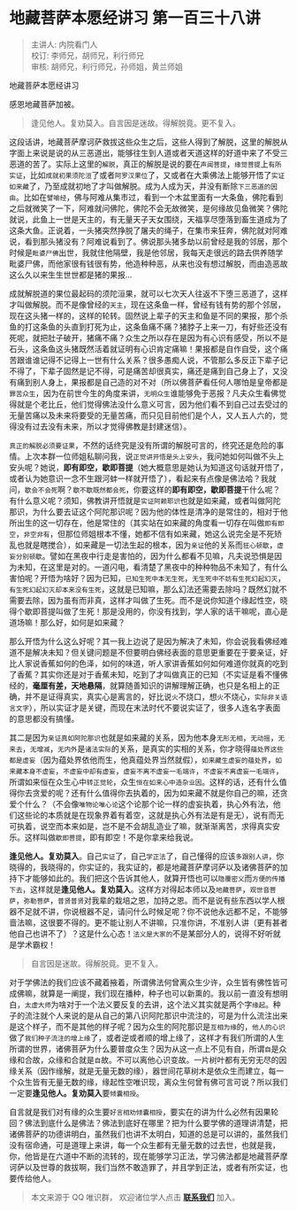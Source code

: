 # 地藏菩萨本愿经讲习 第一百三十八讲

> 主讲人: 内院看门人 <br />
> 校订: 李师兄，胡师兄，利行师兄 <br />
> 审核: 胡师兄，利行师兄，孙师姐，黄兰师姐 <br />

地藏菩萨本愿经讲习

感恩地藏菩萨加被。

> 逢见他人。复劝莫入。自言因是迷故。得解脱竟。更不复入。

这段话讲，地藏菩萨摩诃萨救拔这些众生之后，这些人得到了解脱，这里的解脱从字面上来说是说的从三恶道出，能够往生到人道或者天道这样的好道中来了不受三恶道的苦了。实际上这里的`解脱`，真正的解脱是说的要在`声闻菩提`，`缘觉菩提`上`有所实证`，比如`成就初果须陀洹`了或者`阿罗汉果位`了，又或者在大乘佛法上能够开悟了`实证如来藏`了，乃至成就初地了才叫做解脱。成为人成为天，并没有断除`下三恶道的因由`。比如在`譬喻经`，佛与阿难从集市过，看到一个木盆里面有一大条鱼，佛陀看到之后就微笑了一下，阿难就问佛陀，佛陀不会无故微笑，是何缘故见鱼微笑？佛陀就说，此鱼上一世是天主的，有无量天子天女围绕，天福享尽堕落到畜生道成为了这条大鱼。正说着，一头猪突然挣脱了屠夫的绳子，在集市来狂奔，佛陀就对阿难说，看到那头猪没有？阿难说看到了。佛说那头猪多劫以前曾经是我的邻居，那个时候是`毗婆尸佛`出世，我就住他隔壁，我是他邻居，我每天走很远的路去供养随学毗婆尸佛，而他家很有钱很有势，他造种种恶，从来也没有想过解脱，而由造恶故这么久以来生生世世都是猪的果报...

成就解脱道的果位最起码的须陀洹果，就可以七次天人往返不下堕三恶道了，这样才叫做解脱。而不是像曾经的`天主`，现在这条鱼一样，曾经有钱有势的那个邻居，现在这头猪一样的，这样的轮转。固然说上辈子的天主和鱼是不同的果报，那个杀鱼的打这条鱼的头直到打死为止，这条鱼痛不痛？猪脖子上来一刀，有好些还没有死呢，就把肚子破开，猪痛不痛？众生之所以存在是因为有心识有感受，所以不是石头，这条鱼这头猪既然活着就证明有心识肯定痛嘛！果报都是自作自受，这个痛苦跟谁谁记得不记得上一世有什么关系？很多愚痴人说，不管那么多反正下辈子记不得了，下辈子固然是记不得，可是痛苦却很真实，痛还是痛到自己身上了，又没有痛到别人身上，果报都是自己造的对不对（所以佛菩萨看任何人哪怕是皇帝都是`罪苦众生`，因为在前世今生的角度来讲，`无明众生`谁能够免于恶报？凡夫众生看佛觉得就是个老比丘，他们觉得佛法没什么意义可言，因为他们看不到自己过去受过的无量苦痛以及未来将要受的无量苦痛，而只见目前他们是个人，又人五人六的，觉得没有过去没有未来，所以才觉得佛教是封建迷信）。

`真正的解脱必须要证果`，不然的话终究是没有所谓的解脱可言的，终究还是危险的事情。上次本群一位师姐私聊问我，说`正觉讲开悟是头上安头`，我问她如何叫做不头上安头呢？她说，**即有即空，歇即菩提**（她大概意思是她认为知道这句话就开悟了，或者认为她意识一念不生跟河蚌一样就开悟了），看起来有点像是佛法哈？我就问，`歇会不会死`啊？`歇不歇既然都会死`，你要这样的**即有即空，歇即菩提**干什么呢？有什么意义呢？须知，佛教讲开悟就是`实证阿赖耶识`也就是如来藏，或者叫做阿陀那识，为什么要去证这个阿陀那识呢？因为他的体性是清净的是常住的，相对于他所出生的这一切存在，他是常住的（其实站在如来藏的角度看一切存在叫做`即有即空`，`非空非有`，但那位师姐根本不懂，她都不信有如来藏，她这么说完全是不死矫乱也就是瞎搅合），如来藏是一切法生起的根本，因为`亲证`他的关系而`狂心顿歇`，`虚妄分别顿歇`。譬如在黑夜中行走是害怕的，因为什么都看不见嘛，凡夫说恐惧是因为未知，在这里是对的。一道闪电，看清楚了黑夜中的种种物品不未知了，有什么害怕呢？开悟为啥好？因为已知，`已知生死中本无生死`，`无生死中不妨有生死幻起幻灭`，`有生死幻起幻灭却本来没有生死`，这就是已知嘛，那么幻法还需要去除吗？既然幻就不需要去除，因为虽有而非真，这样才叫做了生死。而不是说你知道个缘起性空，晓得个歇即菩提叫做了生死！那是没用的，你没有找到，学人家的话干嘛呢，直心是道场嘛！那么好，如何是如来藏？

那么开悟为什么这么好呢？其一我上边说了是因为解决了未知，你会说我看佛经难道不是解决未知？但关键问题是不但要明白佛经表面的意思更重要在于要亲证，好比人家说香蕉如何的色泽，如何的味道，听人家讲香蕉如何如何难道你就真的吃到了香蕉？其实你还是对于香蕉未知，吃到了才叫做真正的已知（不实证是看不懂佛经的，**毫厘有差，天地悬隔**，就算随善知识的讲解理解正确，也只是名相上的正确，并不是证得真实，真实心是离言的，好比说`火`不烧口，想`火`不烧心，`实际非关语言文字`），所以实证才是关键，而现在末法时代不要说实证了，很多人连名字表面的意思都没有搞懂。

其二是因为`亲证真如阿陀那识`也就是如来藏的关系，因为他本身`无形无相`，`无动摇`，`无来去`，`无增减`，`无内外`是`诸法实际`的关系，是真实的实相的关系，你才晓得`蕴处界这些都是虚妄`（因为蕴处界依他而生，他真蕴处界当然就假），`如来藏生虚妄的蕴处界`，`如来藏本身不虚妄`，`不虚妄中却有虚妄`，`虚妄不离不虚妄一毛端许`，`不虚妄不离虚妄一毛端许`，所谓如来恒在众生心中`转正觉轮`，众生`恒在如来心中造杂业因`。这样的话，还有什么值得你去贪爱的呢？还有什么值得你去执着的，因为如来藏不就是你自己的嘛，还贪爱个什么？（不会像`唯物论唯心论`这个论那个论一样的虚妄执着，执心外有法，他们这些论的本质就是在现象界着有着空，这就是执心外有法是有是无），说有而无可执着，说空而本来如是，岂不是不会胡乱造业了嘛，就渐渐离苦，求得真实安乐。这样叫做`歇即菩提`，即有即空！不是你拿来给我说。

**逢见他人。复劝莫入**。自己`实证`了，自己`学正法`了，自己懂得的应该`多跟别人讲`，你晓得的，我晓得的，你实证的，我实证的，都是地藏菩萨摩诃萨以及诸佛菩萨的加持下才能够如此的。我们把这个告诉其他人，就算开悟也可以`隐覆密义`而`方便的传播下去`，这样就是**逢见他人。复劝莫入**。这样方对得起本师以及`地藏菩萨`，`观世音菩萨`，`弥勒菩萨`，`普贤普贤`对我辈的栽培之恩，加持之恩。而不是说有些东西以学人根器不足就不讲，你说根器不足，请问什么时候足呢？你不说他永远都不足，不能够啬法嘛，这很要不得的。更不能让别人不讲嘛，只准你讲，不准别人讲（更有甚者他自己也讲不了）？这是什么心态！`法义是大家的`不是某部分人的，说得不好听就是学术霸权！

> 自言因是迷故。得解脱竟。更不复入。

对于学佛法的我们应该不藏着掖着，所谓佛法何曾离众生少许，众生皆有佛性皆可成佛嘛，就算是一阐提，我们现在播种，种子也可以新熏的。我以前一直没有想明白，`太虚大师`为啥对于一个法义要反复的去讲，这个法义其实就是两个字`缘起`。种子的流注就个人来说的是从自己的第八识阿陀那识中流注的，可是为什么流注出来是这个样子，而不是其他的样子呢？因为众生的阿陀那识是`互相为缘`的，`他人的心识`做了`我们种子流注的增上缘`了，或者逆或者顺的增上缘了，这样才有我们所谓的人生所谓的世界，诸佛菩萨为什么要普度众生？因为从这一点上不见有自，所谓`自`是众缘和合故，众缘和合就是`自`故。不可以离他心识变故。一片树叶都有无穷无尽的因缘关系（因作缘解，就是无量无数的缘），器世间花草树木是依众生而建立，每一个众生皆有无量无数的缘，缘起性空唯识现，离众生何曾有佛可言可说？所以我们一定要**逢见他人。复劝莫入**要`倾囊相授`。

自言就是我们对有缘的众生要`好言相劝倾囊相授`，要实在的讲为什么必然有因果轮回？佛法到底什么是佛法？佛法到底好在哪里？把为什么要学佛的道理讲清楚，把诸佛菩萨的功德讲明白，虽然我们也讲不太明白，知道的总是可以讲的，虽然我们没有宿命通，可是道理上来讲，每一个众生都有无量无数的过去世，也就是我，你，他皆是在六道中不断的流转的，现在能够学习正法，学习佛法都是地藏菩萨摩诃萨以及世尊的救拔啊，我们当然不敢造罪了，并且学到正法，或者有所实证，也要传给他人。

> 本文来源于 QQ 唯识群， 欢迎诸位学人点击 **[联系我们](https://mp.weixin.qq.com/s/lZCfWjmLjgNR165Tx4_bCQ)** 加入。
